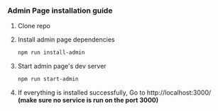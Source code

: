 ### Admin Page installation guide

1. Clone repo
1. Install admin page dependencies

    ```bash
    npm run install-admin
    ```

1. Start admin page's dev server

    ```bash
    npm run start-admin
    ```

1. If everything is installed successfully, Go to http://localhost:3000/ **(make sure no service is run on the port 3000)**
